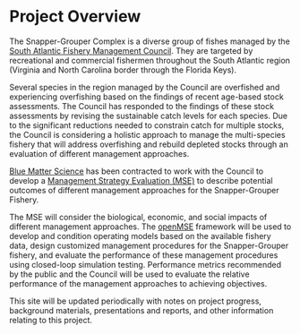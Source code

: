 # Project Overview
The Snapper-Grouper Complex is a diverse group of fishes managed by the [South Atlantic Fishery Management Council](https://safmc.net/). They  are targeted by recreational and commercial fishermen throughout the South Atlantic region (Virginia
and North Carolina border through the Florida Keys). 

Several species in the region managed by the Council are overfished and experiencing overfishing based on the findings of recent age-based
stock assessments. The Council has responded to the findings of these stock assessments by
revising the sustainable catch levels for each species. Due to the significant reductions needed to
constrain catch for multiple stocks, the Council is considering a holistic approach to manage the
multi-species fishery that will address overfishing and rebuild depleted stocks through an
evaluation of different management approaches.

[Blue Matter Science](https://www.bluematterscience.com/) has been contracted to work with the Council to develop a [Management Strategy Evaluation (MSE)](https://harveststrategies.org/management-strategy-evaluation-2/) to describe potential outcomes of different management approaches
for the Snapper-Grouper Fishery. 

The MSE will consider the biological, economic, and social
impacts of different management approaches. The [openMSE](https://openmse.com/) framework will be used to develop and condition operating models based on the available fishery data, design customized management procedures for the Snapper-Grouper fishery, and evaluate the performance of these management procedures using closed-loop simulation testing. Performance metrics recommended by the public and the Council will be used to evaluate the relative performance of the management approaches to achieving objectives.

This site will be updated periodically with notes on project progress, background materials, presentations and reports, and other information relating to this project. 







